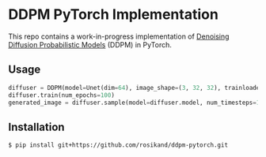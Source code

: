 # DDPM PyTorch Implementation 

This repo contains a work-in-progress implementation of [Denoising Diffusion Probabilistic Models](https://arxiv.org/abs/2006.11239) (DDPM) in PyTorch. 

## Usage 

```python
diffuser = DDPM(model=Unet(dim=64), image_shape=(3, 32, 32), trainloader=trainloader, num_time_steps=1000, loss='mse')
diffuser.train(num_epochs=100)
generated_image = diffuser.sample(model=diffuser.model, num_timesteps=1000, shape=(1,3,32,32))
```

## Installation

```
$ pip install git+https://github.com/rosikand/ddpm-pytorch.git
```